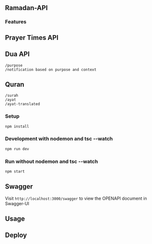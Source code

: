 ## Ramadan-API


### Features

## Prayer Times API
## Dua API
    /purpose
    /notification based on purpose and context
## Quran
    /surah
    /ayat
    /ayat-translated

### Setup

```bash
npm install
```

### Development with nodemon and tsc --watch

```bash
npm run dev
```

### Run without nodemon and tsc --watch

```bash
npm start
```

## Swagger

Visit `http://localhost:3000/swagger` to view the OPENAPI document in Swagger-UI

## Usage


## Deploy



